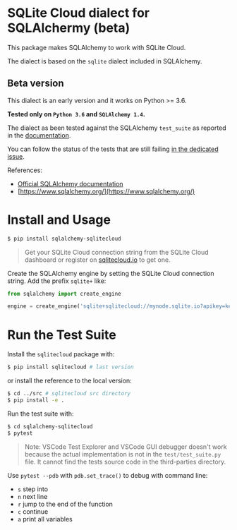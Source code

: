 # SQLite Cloud dialect for SQLAlchermy (beta)

This package makes SQLAlchemy to work with SQLite Cloud.

The dialect is based on the `sqlite` dialect included in SQLAlchemy.

## Beta version

This dialect is an early version and it works on Python >= 3.6.

**Tested only on `Python 3.6` and `SQLAlchemy 1.4`.**

The dialect as been tested against the SQLAlchemy `test_suite` as reported in the [documentation](https://github.com/sqlalchemy/sqlalchemy/blob/rel_1_4_53/README.dialects.rst).

You can follow the status of the tests that are still failing [in the dedicated issue](https://github.com/sqlitecloud/sqlitecloud-py/issues/21#issuecomment-2305162632).

References:
- [Official SQLAlchemy documentation](https://docs.sqlalchemy.org/en/14/index.html)
- [https://www.sqlalchemy.org/](https://www.sqlalchemy.org/)


# Install and Usage

```bash
$ pip install sqlalchemy-sqlitecloud
```

> Get your SQLite Cloud connection string from the SQLite Cloud dashboard or register on [sqlitecloud.io](https://sqlitecloud.io) to get one.

Create the SQLAlchemy engine by setting the SQLite Cloud connection string. Add the prefix `sqlite+` like:

```python
from sqlalchemy import create_engine

engine = create_engine('sqlite+sqlitecloud://mynode.sqlite.io?apikey=key1234')
```


# Run the Test Suite

Install the `sqlitecloud` package with:

```bash
$ pip install sqlitecloud # last version
```
or install the reference to the local version:


```bash
$ cd ../src # sqlitecloud src directory
$ pip install -e .
```

Run the test suite with:

```bash
$ cd sqlalchemy-sqlitecloud
$ pytest
```

> Note:  VSCode Test Explorer and VSCode GUI debugger doesn't work because the actual implementation
is not in the `test/test_suite.py` file. It cannot find the tests source code in the third-parties directory.

Use `pytest --pdb` with `pdb.set_trace()` to debug with command line:

 - `s` step into
 - `n` next line
 - `r` jump to the end of the function
 - `c` continue
 - `a` print all variables

